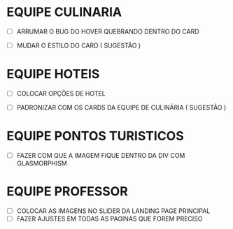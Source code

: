 # EQUIPE CULINARIA

 - [ ] ARRUMAR O BUG DO HOVER QUEBRANDO DENTRO DO CARD
 - [ ] MUDAR O ESTILO DO CARD ( SUGESTÃO ) 


# EQUIPE HOTEIS

 - [ ] COLOCAR OPÇÕES DE HOTEL
 - [ ] PADRONIZAR COM OS CARDS DA EQUIPE DE CULINÁRIA ( SUGESTÃO ) 


# EQUIPE PONTOS TURISTICOS

 - [ ] FAZER COM QUE A IMAGEM FIQUE DENTRO DA DIV COM GLASMORPHISM


# EQUIPE PROFESSOR

 - [ ] COLOCAR AS IMAGENS NO SLIDER DA LANDING PAGE PRINCIPAL
 - [ ] FAZER AJUSTES EM TODAS AS PAGINAS QUE FOREM PRECISO
